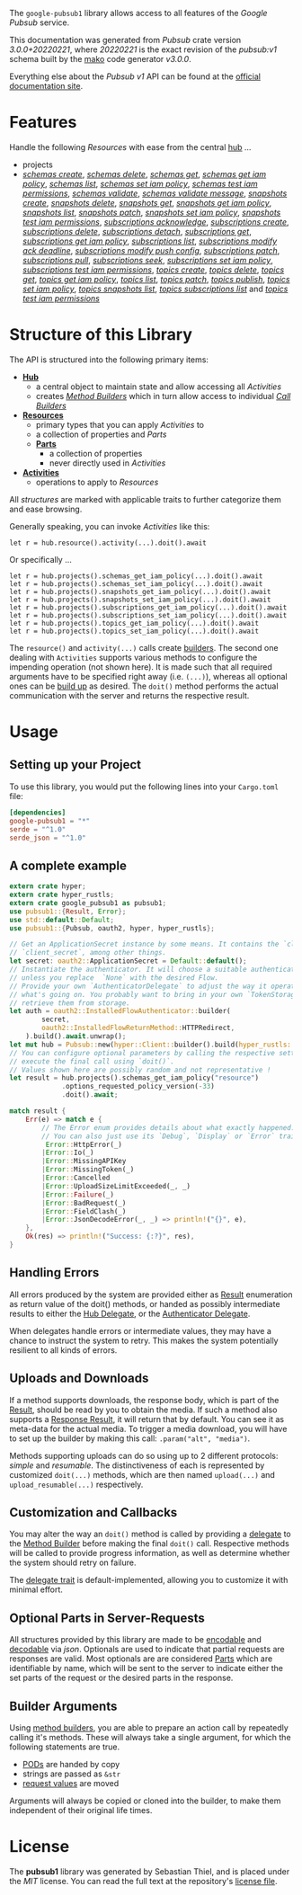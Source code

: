 <!---
DO NOT EDIT !
This file was generated automatically from 'src/mako/api/README.md.mako'
DO NOT EDIT !
-->
The `google-pubsub1` library allows access to all features of the *Google Pubsub* service.

This documentation was generated from *Pubsub* crate version *3.0.0+20220221*, where *20220221* is the exact revision of the *pubsub:v1* schema built by the [mako](http://www.makotemplates.org/) code generator *v3.0.0*.

Everything else about the *Pubsub* *v1* API can be found at the
[official documentation site](https://cloud.google.com/pubsub/docs).
# Features

Handle the following *Resources* with ease from the central [hub](https://docs.rs/google-pubsub1/3.0.0+20220221/google_pubsub1/Pubsub) ... 

* projects
 * [*schemas create*](https://docs.rs/google-pubsub1/3.0.0+20220221/google_pubsub1/api::ProjectSchemaCreateCall), [*schemas delete*](https://docs.rs/google-pubsub1/3.0.0+20220221/google_pubsub1/api::ProjectSchemaDeleteCall), [*schemas get*](https://docs.rs/google-pubsub1/3.0.0+20220221/google_pubsub1/api::ProjectSchemaGetCall), [*schemas get iam policy*](https://docs.rs/google-pubsub1/3.0.0+20220221/google_pubsub1/api::ProjectSchemaGetIamPolicyCall), [*schemas list*](https://docs.rs/google-pubsub1/3.0.0+20220221/google_pubsub1/api::ProjectSchemaListCall), [*schemas set iam policy*](https://docs.rs/google-pubsub1/3.0.0+20220221/google_pubsub1/api::ProjectSchemaSetIamPolicyCall), [*schemas test iam permissions*](https://docs.rs/google-pubsub1/3.0.0+20220221/google_pubsub1/api::ProjectSchemaTestIamPermissionCall), [*schemas validate*](https://docs.rs/google-pubsub1/3.0.0+20220221/google_pubsub1/api::ProjectSchemaValidateCall), [*schemas validate message*](https://docs.rs/google-pubsub1/3.0.0+20220221/google_pubsub1/api::ProjectSchemaValidateMessageCall), [*snapshots create*](https://docs.rs/google-pubsub1/3.0.0+20220221/google_pubsub1/api::ProjectSnapshotCreateCall), [*snapshots delete*](https://docs.rs/google-pubsub1/3.0.0+20220221/google_pubsub1/api::ProjectSnapshotDeleteCall), [*snapshots get*](https://docs.rs/google-pubsub1/3.0.0+20220221/google_pubsub1/api::ProjectSnapshotGetCall), [*snapshots get iam policy*](https://docs.rs/google-pubsub1/3.0.0+20220221/google_pubsub1/api::ProjectSnapshotGetIamPolicyCall), [*snapshots list*](https://docs.rs/google-pubsub1/3.0.0+20220221/google_pubsub1/api::ProjectSnapshotListCall), [*snapshots patch*](https://docs.rs/google-pubsub1/3.0.0+20220221/google_pubsub1/api::ProjectSnapshotPatchCall), [*snapshots set iam policy*](https://docs.rs/google-pubsub1/3.0.0+20220221/google_pubsub1/api::ProjectSnapshotSetIamPolicyCall), [*snapshots test iam permissions*](https://docs.rs/google-pubsub1/3.0.0+20220221/google_pubsub1/api::ProjectSnapshotTestIamPermissionCall), [*subscriptions acknowledge*](https://docs.rs/google-pubsub1/3.0.0+20220221/google_pubsub1/api::ProjectSubscriptionAcknowledgeCall), [*subscriptions create*](https://docs.rs/google-pubsub1/3.0.0+20220221/google_pubsub1/api::ProjectSubscriptionCreateCall), [*subscriptions delete*](https://docs.rs/google-pubsub1/3.0.0+20220221/google_pubsub1/api::ProjectSubscriptionDeleteCall), [*subscriptions detach*](https://docs.rs/google-pubsub1/3.0.0+20220221/google_pubsub1/api::ProjectSubscriptionDetachCall), [*subscriptions get*](https://docs.rs/google-pubsub1/3.0.0+20220221/google_pubsub1/api::ProjectSubscriptionGetCall), [*subscriptions get iam policy*](https://docs.rs/google-pubsub1/3.0.0+20220221/google_pubsub1/api::ProjectSubscriptionGetIamPolicyCall), [*subscriptions list*](https://docs.rs/google-pubsub1/3.0.0+20220221/google_pubsub1/api::ProjectSubscriptionListCall), [*subscriptions modify ack deadline*](https://docs.rs/google-pubsub1/3.0.0+20220221/google_pubsub1/api::ProjectSubscriptionModifyAckDeadlineCall), [*subscriptions modify push config*](https://docs.rs/google-pubsub1/3.0.0+20220221/google_pubsub1/api::ProjectSubscriptionModifyPushConfigCall), [*subscriptions patch*](https://docs.rs/google-pubsub1/3.0.0+20220221/google_pubsub1/api::ProjectSubscriptionPatchCall), [*subscriptions pull*](https://docs.rs/google-pubsub1/3.0.0+20220221/google_pubsub1/api::ProjectSubscriptionPullCall), [*subscriptions seek*](https://docs.rs/google-pubsub1/3.0.0+20220221/google_pubsub1/api::ProjectSubscriptionSeekCall), [*subscriptions set iam policy*](https://docs.rs/google-pubsub1/3.0.0+20220221/google_pubsub1/api::ProjectSubscriptionSetIamPolicyCall), [*subscriptions test iam permissions*](https://docs.rs/google-pubsub1/3.0.0+20220221/google_pubsub1/api::ProjectSubscriptionTestIamPermissionCall), [*topics create*](https://docs.rs/google-pubsub1/3.0.0+20220221/google_pubsub1/api::ProjectTopicCreateCall), [*topics delete*](https://docs.rs/google-pubsub1/3.0.0+20220221/google_pubsub1/api::ProjectTopicDeleteCall), [*topics get*](https://docs.rs/google-pubsub1/3.0.0+20220221/google_pubsub1/api::ProjectTopicGetCall), [*topics get iam policy*](https://docs.rs/google-pubsub1/3.0.0+20220221/google_pubsub1/api::ProjectTopicGetIamPolicyCall), [*topics list*](https://docs.rs/google-pubsub1/3.0.0+20220221/google_pubsub1/api::ProjectTopicListCall), [*topics patch*](https://docs.rs/google-pubsub1/3.0.0+20220221/google_pubsub1/api::ProjectTopicPatchCall), [*topics publish*](https://docs.rs/google-pubsub1/3.0.0+20220221/google_pubsub1/api::ProjectTopicPublishCall), [*topics set iam policy*](https://docs.rs/google-pubsub1/3.0.0+20220221/google_pubsub1/api::ProjectTopicSetIamPolicyCall), [*topics snapshots list*](https://docs.rs/google-pubsub1/3.0.0+20220221/google_pubsub1/api::ProjectTopicSnapshotListCall), [*topics subscriptions list*](https://docs.rs/google-pubsub1/3.0.0+20220221/google_pubsub1/api::ProjectTopicSubscriptionListCall) and [*topics test iam permissions*](https://docs.rs/google-pubsub1/3.0.0+20220221/google_pubsub1/api::ProjectTopicTestIamPermissionCall)




# Structure of this Library

The API is structured into the following primary items:

* **[Hub](https://docs.rs/google-pubsub1/3.0.0+20220221/google_pubsub1/Pubsub)**
    * a central object to maintain state and allow accessing all *Activities*
    * creates [*Method Builders*](https://docs.rs/google-pubsub1/3.0.0+20220221/google_pubsub1/client::MethodsBuilder) which in turn
      allow access to individual [*Call Builders*](https://docs.rs/google-pubsub1/3.0.0+20220221/google_pubsub1/client::CallBuilder)
* **[Resources](https://docs.rs/google-pubsub1/3.0.0+20220221/google_pubsub1/client::Resource)**
    * primary types that you can apply *Activities* to
    * a collection of properties and *Parts*
    * **[Parts](https://docs.rs/google-pubsub1/3.0.0+20220221/google_pubsub1/client::Part)**
        * a collection of properties
        * never directly used in *Activities*
* **[Activities](https://docs.rs/google-pubsub1/3.0.0+20220221/google_pubsub1/client::CallBuilder)**
    * operations to apply to *Resources*

All *structures* are marked with applicable traits to further categorize them and ease browsing.

Generally speaking, you can invoke *Activities* like this:

```Rust,ignore
let r = hub.resource().activity(...).doit().await
```

Or specifically ...

```ignore
let r = hub.projects().schemas_get_iam_policy(...).doit().await
let r = hub.projects().schemas_set_iam_policy(...).doit().await
let r = hub.projects().snapshots_get_iam_policy(...).doit().await
let r = hub.projects().snapshots_set_iam_policy(...).doit().await
let r = hub.projects().subscriptions_get_iam_policy(...).doit().await
let r = hub.projects().subscriptions_set_iam_policy(...).doit().await
let r = hub.projects().topics_get_iam_policy(...).doit().await
let r = hub.projects().topics_set_iam_policy(...).doit().await
```

The `resource()` and `activity(...)` calls create [builders][builder-pattern]. The second one dealing with `Activities` 
supports various methods to configure the impending operation (not shown here). It is made such that all required arguments have to be 
specified right away (i.e. `(...)`), whereas all optional ones can be [build up][builder-pattern] as desired.
The `doit()` method performs the actual communication with the server and returns the respective result.

# Usage

## Setting up your Project

To use this library, you would put the following lines into your `Cargo.toml` file:

```toml
[dependencies]
google-pubsub1 = "*"
serde = "^1.0"
serde_json = "^1.0"
```

## A complete example

```Rust
extern crate hyper;
extern crate hyper_rustls;
extern crate google_pubsub1 as pubsub1;
use pubsub1::{Result, Error};
use std::default::Default;
use pubsub1::{Pubsub, oauth2, hyper, hyper_rustls};

// Get an ApplicationSecret instance by some means. It contains the `client_id` and 
// `client_secret`, among other things.
let secret: oauth2::ApplicationSecret = Default::default();
// Instantiate the authenticator. It will choose a suitable authentication flow for you, 
// unless you replace  `None` with the desired Flow.
// Provide your own `AuthenticatorDelegate` to adjust the way it operates and get feedback about 
// what's going on. You probably want to bring in your own `TokenStorage` to persist tokens and
// retrieve them from storage.
let auth = oauth2::InstalledFlowAuthenticator::builder(
        secret,
        oauth2::InstalledFlowReturnMethod::HTTPRedirect,
    ).build().await.unwrap();
let mut hub = Pubsub::new(hyper::Client::builder().build(hyper_rustls::HttpsConnector::with_native_roots()), auth);
// You can configure optional parameters by calling the respective setters at will, and
// execute the final call using `doit()`.
// Values shown here are possibly random and not representative !
let result = hub.projects().schemas_get_iam_policy("resource")
             .options_requested_policy_version(-33)
             .doit().await;

match result {
    Err(e) => match e {
        // The Error enum provides details about what exactly happened.
        // You can also just use its `Debug`, `Display` or `Error` traits
         Error::HttpError(_)
        |Error::Io(_)
        |Error::MissingAPIKey
        |Error::MissingToken(_)
        |Error::Cancelled
        |Error::UploadSizeLimitExceeded(_, _)
        |Error::Failure(_)
        |Error::BadRequest(_)
        |Error::FieldClash(_)
        |Error::JsonDecodeError(_, _) => println!("{}", e),
    },
    Ok(res) => println!("Success: {:?}", res),
}

```
## Handling Errors

All errors produced by the system are provided either as [Result](https://docs.rs/google-pubsub1/3.0.0+20220221/google_pubsub1/client::Result) enumeration as return value of
the doit() methods, or handed as possibly intermediate results to either the 
[Hub Delegate](https://docs.rs/google-pubsub1/3.0.0+20220221/google_pubsub1/client::Delegate), or the [Authenticator Delegate](https://docs.rs/yup-oauth2/*/yup_oauth2/trait.AuthenticatorDelegate.html).

When delegates handle errors or intermediate values, they may have a chance to instruct the system to retry. This 
makes the system potentially resilient to all kinds of errors.

## Uploads and Downloads
If a method supports downloads, the response body, which is part of the [Result](https://docs.rs/google-pubsub1/3.0.0+20220221/google_pubsub1/client::Result), should be
read by you to obtain the media.
If such a method also supports a [Response Result](https://docs.rs/google-pubsub1/3.0.0+20220221/google_pubsub1/client::ResponseResult), it will return that by default.
You can see it as meta-data for the actual media. To trigger a media download, you will have to set up the builder by making
this call: `.param("alt", "media")`.

Methods supporting uploads can do so using up to 2 different protocols: 
*simple* and *resumable*. The distinctiveness of each is represented by customized 
`doit(...)` methods, which are then named `upload(...)` and `upload_resumable(...)` respectively.

## Customization and Callbacks

You may alter the way an `doit()` method is called by providing a [delegate](https://docs.rs/google-pubsub1/3.0.0+20220221/google_pubsub1/client::Delegate) to the 
[Method Builder](https://docs.rs/google-pubsub1/3.0.0+20220221/google_pubsub1/client::CallBuilder) before making the final `doit()` call. 
Respective methods will be called to provide progress information, as well as determine whether the system should 
retry on failure.

The [delegate trait](https://docs.rs/google-pubsub1/3.0.0+20220221/google_pubsub1/client::Delegate) is default-implemented, allowing you to customize it with minimal effort.

## Optional Parts in Server-Requests

All structures provided by this library are made to be [encodable](https://docs.rs/google-pubsub1/3.0.0+20220221/google_pubsub1/client::RequestValue) and 
[decodable](https://docs.rs/google-pubsub1/3.0.0+20220221/google_pubsub1/client::ResponseResult) via *json*. Optionals are used to indicate that partial requests are responses 
are valid.
Most optionals are are considered [Parts](https://docs.rs/google-pubsub1/3.0.0+20220221/google_pubsub1/client::Part) which are identifiable by name, which will be sent to 
the server to indicate either the set parts of the request or the desired parts in the response.

## Builder Arguments

Using [method builders](https://docs.rs/google-pubsub1/3.0.0+20220221/google_pubsub1/client::CallBuilder), you are able to prepare an action call by repeatedly calling it's methods.
These will always take a single argument, for which the following statements are true.

* [PODs][wiki-pod] are handed by copy
* strings are passed as `&str`
* [request values](https://docs.rs/google-pubsub1/3.0.0+20220221/google_pubsub1/client::RequestValue) are moved

Arguments will always be copied or cloned into the builder, to make them independent of their original life times.

[wiki-pod]: http://en.wikipedia.org/wiki/Plain_old_data_structure
[builder-pattern]: http://en.wikipedia.org/wiki/Builder_pattern
[google-go-api]: https://github.com/google/google-api-go-client

# License
The **pubsub1** library was generated by Sebastian Thiel, and is placed 
under the *MIT* license.
You can read the full text at the repository's [license file][repo-license].

[repo-license]: https://github.com/Byron/google-apis-rsblob/main/LICENSE.md
